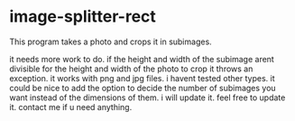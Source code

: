 # image-splitter-rect
This program takes a photo and crops it in subimages.

it needs more work to do. if the height and width of the subimage arent divisible for the height and width of the photo to crop it throws an exception.
it works with png and jpg files. i havent tested other types. it could be nice to add the option to decide the number of subimages you want instead of the dimensions of them.
i will update it. feel free to update it. contact me if u need anything.
